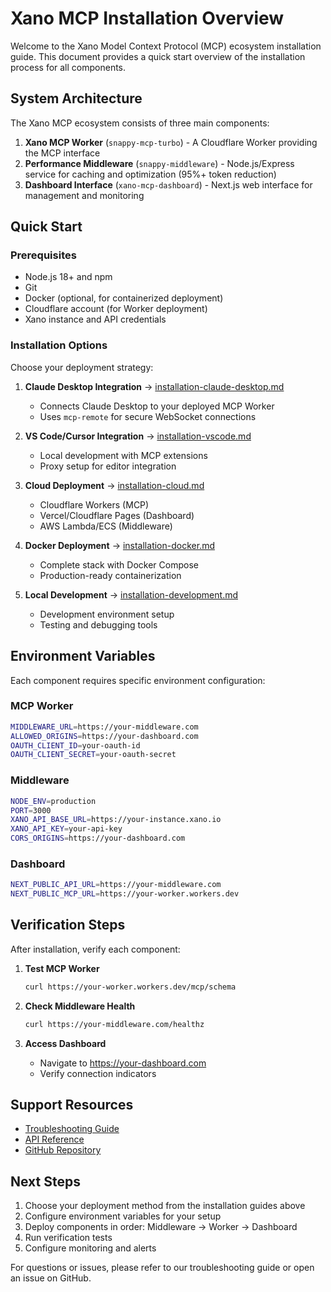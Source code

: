 # Xano MCP Installation Overview

Welcome to the Xano Model Context Protocol (MCP) ecosystem installation guide. This document provides a quick start overview of the installation process for all components.

## System Architecture

The Xano MCP ecosystem consists of three main components:

1. **Xano MCP Worker** (`snappy-mcp-turbo`) - A Cloudflare Worker providing the MCP interface
2. **Performance Middleware** (`snappy-middleware`) - Node.js/Express service for caching and optimization (95%+ token reduction)
3. **Dashboard Interface** (`xano-mcp-dashboard`) - Next.js web interface for management and monitoring

## Quick Start

### Prerequisites

- Node.js 18+ and npm
- Git
- Docker (optional, for containerized deployment)
- Cloudflare account (for Worker deployment)
- Xano instance and API credentials

### Installation Options

Choose your deployment strategy:

1. **Claude Desktop Integration** → [installation-claude-desktop.md](./installation-claude-desktop.md)
   - Connects Claude Desktop to your deployed MCP Worker
   - Uses `mcp-remote` for secure WebSocket connections

2. **VS Code/Cursor Integration** → [installation-vscode.md](./installation-vscode.md)
   - Local development with MCP extensions
   - Proxy setup for editor integration

3. **Cloud Deployment** → [installation-cloud.md](./installation-cloud.md)
   - Cloudflare Workers (MCP)
   - Vercel/Cloudflare Pages (Dashboard)
   - AWS Lambda/ECS (Middleware)

4. **Docker Deployment** → [installation-docker.md](./installation-docker.md)
   - Complete stack with Docker Compose
   - Production-ready containerization

5. **Local Development** → [installation-development.md](./installation-development.md)
   - Development environment setup
   - Testing and debugging tools

## Environment Variables

Each component requires specific environment configuration:

### MCP Worker
```bash
MIDDLEWARE_URL=https://your-middleware.com
ALLOWED_ORIGINS=https://your-dashboard.com
OAUTH_CLIENT_ID=your-oauth-id
OAUTH_CLIENT_SECRET=your-oauth-secret
```

### Middleware
```bash
NODE_ENV=production
PORT=3000
XANO_API_BASE_URL=https://your-instance.xano.io
XANO_API_KEY=your-api-key
CORS_ORIGINS=https://your-dashboard.com
```

### Dashboard
```bash
NEXT_PUBLIC_API_URL=https://your-middleware.com
NEXT_PUBLIC_MCP_URL=https://your-worker.workers.dev
```

## Verification Steps

After installation, verify each component:

1. **Test MCP Worker**
   ```bash
   curl https://your-worker.workers.dev/mcp/schema
   ```

2. **Check Middleware Health**
   ```bash
   curl https://your-middleware.com/healthz
   ```

3. **Access Dashboard**
   - Navigate to https://your-dashboard.com
   - Verify connection indicators

## Support Resources

- [Troubleshooting Guide](../troubleshooting/common-issues.md)
- [API Reference](../api-reference/index.md)
- [GitHub Repository](https://github.com/your-org/xano-mcp)

## Next Steps

1. Choose your deployment method from the installation guides above
2. Configure environment variables for your setup
3. Deploy components in order: Middleware → Worker → Dashboard
4. Run verification tests
5. Configure monitoring and alerts

For questions or issues, please refer to our troubleshooting guide or open an issue on GitHub.